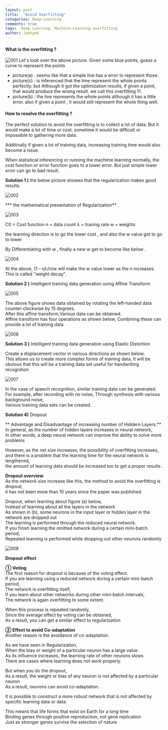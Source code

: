 ```yaml
---
layout: post
title:  "Avoid Overfitting"
categories: Deep-Learning
comments: true
tags:  Deep-Learning  Machine-Learning overfitting
author: Jaehyek
---
```


#### What is the overfitting ?

![001](/img/2016-12-07-Deep-Learning-Avoid-overfitting/001.JPG)
Let's look over the above picture. Given some blue points, guess a curve to represent the points 

- picture(a) : seems like that a simple line has a error to represent those.
- picture(c) : is inferenced that the lime represent the whole points perfectly. but Although it got the optimization results, if  given a point,
 that would produce the wrong result.  we call this overfitting !!!.
- picture(b) : the line represents the whole points although it has a little error. also if given a point , it would still represent the whole thing well.

#### How to resolve the overfitting ? 

The perfect solution to avoid the overfitting is to collect a lot of data.
But it would make a lot of time or cost.  sometime it would be difficult or impossible to gathering more data. 

Additinally if given a lot of  training data,  increasing training time would also become a issue.

When statistical inferencing or running the machime learning normally, the cost function or error function goes to a lower error. 
But just simple lower error can go to bad result.

**Solution 1 )** the below picture showes that the regularization makes good results.
 
![002](/img/2016-12-07-Deep-Learning-Avoid-overfitting/002.JPG)

*** the mathematical presentation of Regularization** .

![003](/img/2016-12-07-Deep-Learning-Avoid-overfitting/003.JPG)

C0 = Cost function
n = data count 
λ = traning rate 
w = weights

the learning direction is to go the lower cost , and also the w value got to go to lower
 
By Differentiating with w , finally a new w get to become like below .  

![004](/img/2016-12-07-Deep-Learning-Avoid-overfitting/004.JPG)

At the above, (1 – ηλ/n)w will make the w value lower  as the n increases. <br/>
This is called "weight decay".

**Solution 2 )** Intelligent training data generation using Affine Transform

![005](/img/2016-12-07-Deep-Learning-Avoid-overfitting/005.JPG)

The above figure shows data obtained by rotating the left-handed data counter-clockwise by 15 degrees.<br/>
After this affine transform,Various data can be obtained. <br/>
Affine transform has four operations as shown below, Combining these can provide a lot of training data <br/>

![006](/img/2016-12-07-Deep-Learning-Avoid-overfitting/006.JPG)

**Solution 3 )** Intelligent training data generation using Elastic Distortion

Create a displacement vector in various directions as shown below.<br/>
This allows us to create more complex forms of training data, It will be obvious that this will be a training data set useful for handwriting recognition

![007](/img/2016-12-07-Deep-Learning-Avoid-overfitting/007.JPG)

In the case of speech recognition, similar training data can be generated.<br/>
For example, after recording with no noise, Through synthesis with various background noise, <br/>
Various training data sets can be created.

**Solution 4)** Dropout

** Advantage and Disadvantage of increasing number of Hiddern Layers.** <br/>
In general, as the number of hidden layers increases in neural network, <br/>
In other words, a deep neural network can improve the ability to solve more problems

However, as the net size increases, the possibility of overfitting increases, <br/>
and there is a problem that the learning time for the neural network is lengthened,<br/>
the amount of learning data should be increased too to get a proper results .

**Dropout overview** <br/>
As the network size increase like this, the method to avoid the overfitting is dropout,<br/>
it has not been more than 10 years since the paper was published.

Dropout, when learning about figure (a) below, <br/>
Instead of learning about all the layers in the network <br/>
As shown in (b), some neurons in the input layer or hidden layer in the network are dropped out <br/>
The learning is performed through the reduced neural network. <br/>
If you finish learning the omitted network during a certain mini-batch period, <br/>
Repeated learning is performed while dropping out other neurons randomly

![008](/img/2016-12-07-Deep-Learning-Avoid-overfitting/008.JPG)

**Dropout effect** <br/>

**① Voting** <br/>
The first reason for dropout is because of the voting effect. <br/>
If you are learning using a reduced network during a certain mini-batch period, <br/>
The network is overfitting itself, <br/>
If you learn about other networks during other mini-batch intervals, <br/>
The network is again overfitting to some extent. <br/>

When this process is repeated randomly, <br/>
Since the average effect by voting can be obtained, <br/>
As a result, you can get a similar effect to regularization <br/>

**② Effect to avoid Co-adaptation** <br/>
Another reason is the avoidance of co-adaptation.

As we have seen in Regularization, <br/>
When the bias or weight of a particular neuron has a large value <br/>
As its influence increases, the learning rate of other neurons slows <br/>
There are cases where learning does not work properly.

But when you do the dropout, <br/>
As a result, the weight or bias of any neuron is not affected by a particular neuron <br/>
As a result, neurons can avoid co-adaptation. <br/>

It is possible to construct a more robust network that is not affected by specific learning data or data.

This means that life forms that exist on Earth for a long time <br/>
Binding genes through positive reproduction, not gene replication <br/>
Just as stronger genes survive the selection of nature <br/>